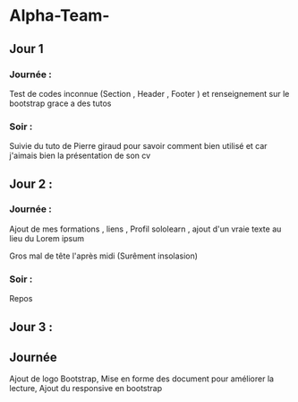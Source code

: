 # Alpha-Team-

## Jour 1 

### Journée : 

Test de codes inconnue (Section , Header , Footer ) et renseignement sur le bootstrap grace a des tutos 

### Soir : 

Suivie du tuto de Pierre giraud pour savoir comment bien utilisé et car j'aimais bien la présentation de son cv 

## Jour 2 :

### Journée :
Ajout de mes formations , liens , Profil sololearn , ajout d'un vraie texte au lieu du Lorem ipsum

Gros mal de tête l'après midi (Surêment insolasion)

### Soir : 

Repos

## Jour 3 :

## Journée 

 Ajout de logo Bootstrap, Mise en forme des document pour améliorer la lecture, Ajout du responsive en bootstrap